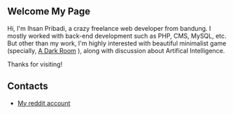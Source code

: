 ## Welcome My Page

Hi, I'm Ihsan Pribadi, a crazy freelance web developer from bandung. I mostly worked with back-end development such as PHP, CMS, MySQL, etc. But other than my work, I'm highly interested with beautiful minimalist game (specially, [A Dark Room](http://adarkroom.doublespeakgames.com) ), along with discussion about Artifical Intelligence.

Thanks for visiting!

## Contacts
- [My reddit account](https://www.reddit.com/user/dotmonger/)
